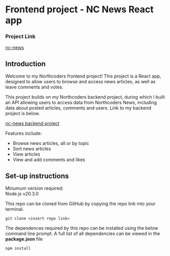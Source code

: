 # Frontend project - NC News React app

### Project Link
[nc-news](https://nc-news-alice-harding.netlify.app)

## Introduction

Welcome to my Northcoders frontend project! This project is a React app, designed to allow users to browse and access news articles, as well as leave comments and votes.

This project builds on my Northcoders backend project, during which I built an API allowing users to access data from Northcoders News, including data about posted articles, comments and users. Link to my backend project is below.

[nc-news backend project](https://github.com/A-E-Harding/be-nc-news.git)

Features include:
- Browse news articles, all or by topic
- Sort news articles
- View articles
- View and add comments and likes

## Set-up instructions

Minumum version required:<br/>
Node.js v20.3.0

This repo can be cloned from GitHub by copying the repo link into your terminal.

```console
git clone <insert repo link>
```

The dependences required by this repo can be installed using the below command line prompt. A full list of all dependencies can be viewed in the **package.json** file

```console
npm install
```
